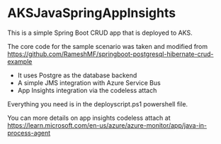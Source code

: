 # AKSJavaSpringAppInsights

This is a simple Spring Boot CRUD app that is deployed to AKS. 

The core code for the sample scenario was taken and modified from https://github.com/RameshMF/springboot-postgresql-hibernate-crud-example 

* It uses Postgre as the database backend
* A simple JMS integration with Azure Service Bus
* App Insights integration via the codeless attach

Everything you need is in the deployscript.ps1 powershell file.

You can more details on app insights codeless attach at  https://learn.microsoft.com/en-us/azure/azure-monitor/app/java-in-process-agent
